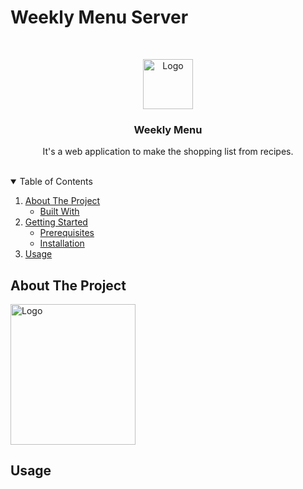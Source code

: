# Weekly Menu Server

<br />
<p align="center">
  <a href="https://github.com/eliasjunior/weekly-menu-react/blob/master/public/favicon.png">
    <img src="public/favicon.png" alt="Logo" width="80" height="80">
  </a>

  <h3 align="center">Weekly Menu</h3>

  <p align="center">
    It's a web application to make the shopping list from recipes.
    <br />
    <br />
  </p>
</p>
<!-- TABLE OF CONTENTS -->
<details open="open">
  <summary>Table of Contents</summary>
  <ol>
    <li>
      <a href="#about-the-project">About The Project</a>
      <ul>
        <li><a href="#built-with">Built With</a></li>
      </ul>
    </li>
    <li>
      <a href="#getting-started">Getting Started</a>
      <ul>
        <li><a href="#prerequisites">Prerequisites</a></li>
        <li><a href="#installation">Installation</a></li>
      </ul>
    </li>
    <li><a href="#usage">Usage</a></li>
  </ol>
</details>

<!-- ABOUT THE PROJECT -->

## About The Project

<p >
    <a href="https://github.com/eliasjunior/weekly-menu-react/blob/master/public/recipe/book.png">
        <img src="public/recipe/book.png" alt="Logo" width="200px" height="225px">
    </a>
</p>


## Usage



    
